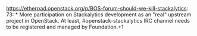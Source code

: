 https://etherpad.openstack.org/p/BOS-forum-should-we-kill-stackalytics: 73: 		* More participation on Stackalytics development as an "real" upstream project in OpenStack. At least, #openstack-stackalytics IRC channel needs to be registered and managed by Foundation.+1


